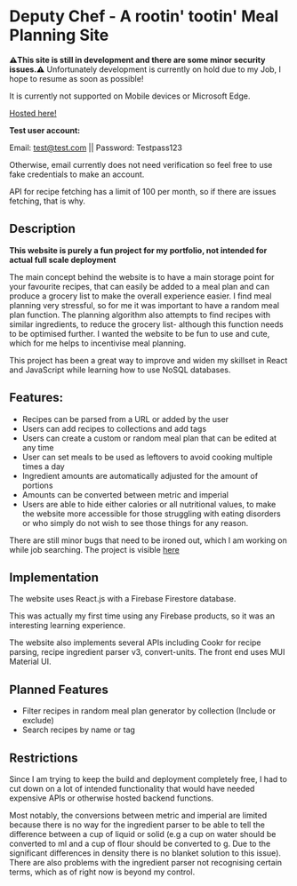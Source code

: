 # Deputy Chef - A rootin' tootin' Meal Planning Site 

<b>⚠️This site is still in development and there are some minor security issues.⚠️</b>
Unfortunately development is currently on hold due to my Job, I hope to resume as soon as possible!

It is currently not supported on Mobile devices or Microsoft Edge. 

<a href="https://mealplan-c5e03.firebaseapp.com/" target="_blank">Hosted here!</a>

<b>Test user account:</b>

Email: test@test.com || Password: Testpass123

Otherwise, email currently does not need verification so feel free to use fake credentials to make an account. 

API for recipe fetching has a limit of 100 per month, so if there are issues fetching, that is why. 


## Description
<b>This website is purely a fun project for my portfolio, not intended for actual full scale deployment</b>

The main concept behind the website is to have a main storage point for your favourite recipes, that can easily be added to a meal plan and can produce a grocery list to make the overall experience easier. 
I find meal planning very stressful, so for me it was important to have a random meal plan function. The planning algorithm also attempts to find recipes with similar ingredients, to reduce the grocery list- although this function needs to be optimised further. I wanted the website to be fun to use and cute, which for me helps to incentivise meal planning. 

This project has been a great way to improve and widen my skillset in React and JavaScript while learning how to use NoSQL databases.

## Features: 
- Recipes can be parsed from a URL or added by the user
- Users can add recipes to collections and add tags
- Users can create a custom or random meal plan that can be edited at any time
- User can set meals to be used as leftovers to avoid cooking multiple times a day
- Ingredient amounts are automatically adjusted for the amount of portions
- Amounts can be converted between metric and imperial
- Users are able to hide either calories or all nutritional values, to make the website more accessible for those struggling with eating disorders or who simply do not wish to see those things for any reason.
  
There are still minor bugs that need to be ironed out, which I am working on while job searching. 
The project is visible <a href="https://github.com/users/jasperbobasper/projects/4">here</a>

## Implementation
The website uses React.js with a Firebase Firestore database.

This was actually my first time using any Firebase products, so it was an interesting learning experience. 

The website also implements several APIs including Cookr for recipe parsing, recipe ingredient parser v3, convert-units. 
The front end uses MUI Material UI. 

## Planned Features 
- Filter recipes in random meal plan generator by collection (Include or exclude) 
- Search recipes by name or tag

## Restrictions

Since I am trying to keep the build and deployment completely free, I had to cut down on a lot of intended functionality that would have needed expensive APIs or otherwise hosted backend functions. 

Most notably, the conversions between metric and imperial are limited because there is no way for the ingredient parser to be able to tell the difference between a cup of liquid or solid (e.g a cup on water should be converted to ml and a cup of flour should be converted to g. Due to the significant differences in density there is no blanket solution to this issue). 
There are also problems with the ingredient parser not recognising certain terms, which as of right now is beyond my control. 


